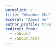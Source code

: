 ```yaml
---
permalink: /
title: "Whanhee Cho"
excerpt: "About me"
author_profile: true
redirect_from: 
  - /about/
  - /about.html
---
```

